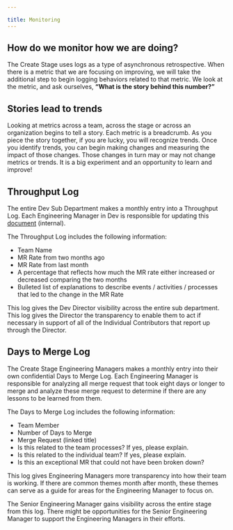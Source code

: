 ```yaml
---

title: Monitoring
---
```








## How do we monitor how we are doing?

The Create Stage uses logs as a type of asynchronous retrospective.  When there is a metric that we are focusing on improving, we will take the additional step to begin logging behaviors related to that metric.  We look at the metric, and ask ourselves, **“What is the story behind this number?”**

## Stories lead to trends

Looking at metrics across a team, across the stage or across an organization begins to tell a story.  Each metric is a breadcrumb. As you piece the story together, if you are lucky, you will recognize trends.  Once you identify trends, you can begin making changes and measuring the impact of those changes.  Those changes in turn may or may not change metrics or trends.  It is a big experiment and an opportunity to learn and improve!

## Throughput Log

The entire Dev Sub Department makes a monthly entry into a Throughput Log.  Each Engineering Manager in Dev is responsible for updating this [document](https://docs.google.com/document/d/1i86_FNDNe2kX9krju5YOOkFCmqN2txFVlFEzH2nuknY/edit#heading=h.7f7vegoxp3x6) (internal).  

The Throughput Log includes the following information:
- Team Name
- MR Rate from two months ago
- MR Rate from last month
- A percentage that reflects how much the MR rate either increased or decreased comparing the two months
- Bulleted list of explanations to describe events / activities / processes that led to the change in the MR Rate

This log gives the Dev Director visibility across the entire sub department.  This log gives the Director the transparency to enable them to act if necessary in support of all of the Individual Contributors that report up through the Director.

## Days to Merge Log

The Create Stage Engineering Managers makes a monthly entry into their own confidential Days to Merge Log.  Each Engineering Manager is responsible for analyzing all merge request that took eight days or longer to merge and analyze these merge request to determine if there are any lessons to be learned from them.  

The Days to Merge Log includes the following information:
- Team Member
- Number of Days to Merge
- Merge Request (linked title)
- Is this related to the team processes? If yes, please explain.
- Is this related to the individual team? If yes, please explain.
- Is this an exceptional MR that could not have been broken down?

This log gives Engineering Managers more transparency into how their team is working. If there are common themes month after month, these themes can serve as a guide for areas for the Engineering Manager to focus on.

The Senior Engineering Manager gains visibility across the entire stage from this log.  There might be opportunities for the Senior Engineering Manager to support the Engineering Managers in their efforts.
